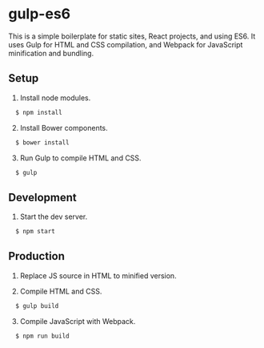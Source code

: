 # gulp-es6

This is a simple boilerplate for static sites, React projects, and using ES6.  It uses Gulp for HTML and CSS compilation, and Webpack for JavaScript minification and bundling.

## Setup

1. Install node modules.
  ```js
    $ npm install
  ```
  
2. Install Bower components.
  ```js
    $ bower install
  ```
  
3. Run Gulp to compile HTML and CSS.
  ```js
    $ gulp
  ```
  
## Development

1. Start the dev server.
  ```js
    $ npm start
  ```

## Production

1. Replace JS source in HTML to minified version.

2. Compile HTML and CSS.
  ```js
    $ gulp build
  ```

3. Compile JavaScript with Webpack.
  ```js
    $ npm run build
  ```